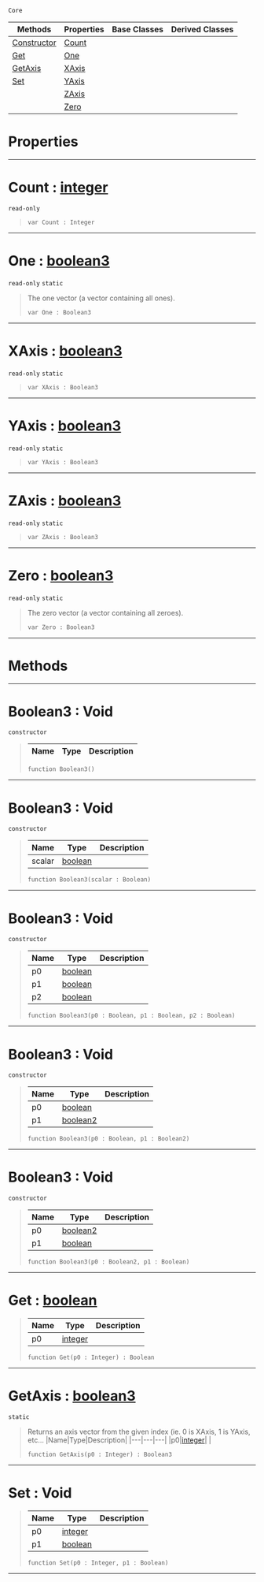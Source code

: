  `Core`

|Methods|Properties|Base Classes|Derived Classes|
|---|---|---|---|
|[ Constructor](boolean3.md#boolean3-void)|[ Count](boolean3.md#count-zilch-engine-docume)| | |
|[ Get](boolean3.md#get-zilch-engine-document)|[ One](boolean3.md#one-zilch-engine-document)| | |
|[ GetAxis](boolean3.md#getaxis-zilch-engine-docu)|[ XAxis](boolean3.md#xaxis-zilch-engine-docume)| | |
|[ Set](boolean3.md#set-void)|[ YAxis](boolean3.md#yaxis-zilch-engine-docume)| | |
| |[ ZAxis](boolean3.md#zaxis-zilch-engine-docume)| | |
| |[ Zero](boolean3.md#zilch-zilch-engine-documen)| | |


 #  Properties


---  
 #  Count : [integer](integer.md)

 `read-only`

> 
> ```TS:Nada
> var Count : Integer


---  
 #  One : [boolean3](boolean3.md)

 `read-only` `static`

> The one vector (a vector containing all ones).
> ```TS:Nada
> var One : Boolean3


---  
 #  XAxis : [boolean3](boolean3.md)

 `read-only` `static`

> 
> ```TS:Nada
> var XAxis : Boolean3


---  
 #  YAxis : [boolean3](boolean3.md)

 `read-only` `static`

> 
> ```TS:Nada
> var YAxis : Boolean3


---  
 #  ZAxis : [boolean3](boolean3.md)

 `read-only` `static`

> 
> ```TS:Nada
> var ZAxis : Boolean3


---  
 #  Zero : [boolean3](boolean3.md)

 `read-only` `static`

> The zero vector (a vector containing all zeroes).
> ```TS:Nada
> var Zero : Boolean3


---  
 #  Methods


---  
 #  Boolean3 : Void

 `constructor`

> 
> |Name|Type|Description|
> |---|---|---|
> ```TS:Nada
> function Boolean3()
> ``` 


---  
 #  Boolean3 : Void

 `constructor`

> 
> |Name|Type|Description|
> |---|---|---|
> |scalar|[boolean](boolean.md)| |
> ```TS:Nada
> function Boolean3(scalar : Boolean)
> ``` 


---  
 #  Boolean3 : Void

 `constructor`

> 
> |Name|Type|Description|
> |---|---|---|
> |p0|[boolean](boolean.md)| |
> |p1|[boolean](boolean.md)| |
> |p2|[boolean](boolean.md)| |
> ```TS:Nada
> function Boolean3(p0 : Boolean, p1 : Boolean, p2 : Boolean)
> ``` 


---  
 #  Boolean3 : Void

 `constructor`

> 
> |Name|Type|Description|
> |---|---|---|
> |p0|[boolean](boolean.md)| |
> |p1|[boolean2](boolean2.md)| |
> ```TS:Nada
> function Boolean3(p0 : Boolean, p1 : Boolean2)
> ``` 


---  
 #  Boolean3 : Void

 `constructor`

> 
> |Name|Type|Description|
> |---|---|---|
> |p0|[boolean2](boolean2.md)| |
> |p1|[boolean](boolean.md)| |
> ```TS:Nada
> function Boolean3(p0 : Boolean2, p1 : Boolean)
> ``` 


---  
 #  Get : [boolean](boolean.md)

> 
> |Name|Type|Description|
> |---|---|---|
> |p0|[integer](integer.md)| |
> ```TS:Nada
> function Get(p0 : Integer) : Boolean
> ``` 


---  
 #  GetAxis : [boolean3](boolean3.md)

 `static`

> Returns an axis vector from the given index (ie. 0 is XAxis, 1 is YAxis, etc...
> |Name|Type|Description|
> |---|---|---|
> |p0|[integer](integer.md)| |
> ```TS:Nada
> function GetAxis(p0 : Integer) : Boolean3
> ``` 


---  
 #  Set : Void

> 
> |Name|Type|Description|
> |---|---|---|
> |p0|[integer](integer.md)| |
> |p1|[boolean](boolean.md)| |
> ```TS:Nada
> function Set(p0 : Integer, p1 : Boolean)
> ``` 


---  
 

 